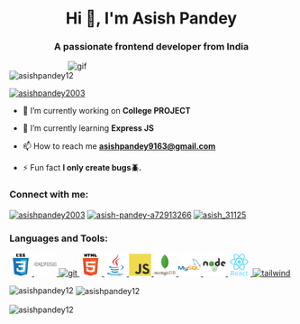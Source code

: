 <h1 align="center">Hi 👋, I'm Asish Pandey</h1>
<h3 align="center">A passionate frontend developer from India</h3>

<img align="right" src="https://camo.githubusercontent.com/2366b34bb903c09617990fb5fff4622f3e941349e846ddb7e73df872a9d21233/68747470733a2f2f63646e2e6472696262626c652e636f6d2f75736572732f3733303730332f73637265656e73686f74732f363538313234332f6176656e746f2e676966" alt="gif" width="400" />

<p align="left"> <img src="https://komarev.com/ghpvc/?username=asishpandey12&label=Profile%20views&color=0e75b6&style=flat" alt="asishpandey12" /> </p>

<p align="left"> <a href="https://twitter.com/asishpandey2003" target="blank"><img src="https://img.shields.io/twitter/follow/asishpandey2003?logo=twitter&style=for-the-badge" alt="asishpandey2003" /></a> </p>

- 🔭 I’m currently working on **College PROJECT**

- 🌱 I’m currently learning **Express JS**

- 📫 How to reach me **asishpandey9163@gmail.com**

- ⚡ Fun fact **I only create bugs🪲.**

<h3 align="left">Connect with me:</h3>
<p align="left">
<a href="https://twitter.com/asishpandey2003" target="blank"><img align="center" src="https://raw.githubusercontent.com/rahuldkjain/github-profile-readme-generator/master/src/images/icons/Social/twitter.svg" alt="asishpandey2003" height="30" width="40" /></a>
<a href="https://linkedin.com/in/asish-pandey-a72913266" target="blank"><img align="center" src="https://raw.githubusercontent.com/rahuldkjain/github-profile-readme-generator/master/src/images/icons/Social/linked-in-alt.svg" alt="asish-pandey-a72913266" height="30" width="40" /></a>
<a href="https://discord.gg/asish_31125" target="blank"><img align="center" src="https://raw.githubusercontent.com/rahuldkjain/github-profile-readme-generator/master/src/images/icons/Social/discord.svg" alt="asish_31125" height="30" width="40" /></a>
</p>

<h3 align="left">Languages and Tools:</h3>
<p align="left"> <a href="https://www.w3schools.com/css/" target="_blank" rel="noreferrer"> <img src="https://raw.githubusercontent.com/devicons/devicon/master/icons/css3/css3-original-wordmark.svg" alt="css3" width="40" height="40"/> </a> <a href="https://expressjs.com" target="_blank" rel="noreferrer"> <img src="https://raw.githubusercontent.com/devicons/devicon/master/icons/express/express-original-wordmark.svg" alt="express" width="40" height="40"/> </a> <a href="https://git-scm.com/" target="_blank" rel="noreferrer"> <img src="https://www.vectorlogo.zone/logos/git-scm/git-scm-icon.svg" alt="git" width="40" height="40"/> </a> <a href="https://www.w3.org/html/" target="_blank" rel="noreferrer"> <img src="https://raw.githubusercontent.com/devicons/devicon/master/icons/html5/html5-original-wordmark.svg" alt="html5" width="40" height="40"/> </a> <a href="https://www.java.com" target="_blank" rel="noreferrer"> <img src="https://raw.githubusercontent.com/devicons/devicon/master/icons/java/java-original.svg" alt="java" width="40" height="40"/> </a> <a href="https://developer.mozilla.org/en-US/docs/Web/JavaScript" target="_blank" rel="noreferrer"> <img src="https://raw.githubusercontent.com/devicons/devicon/master/icons/javascript/javascript-original.svg" alt="javascript" width="40" height="40"/> </a> <a href="https://www.mongodb.com/" target="_blank" rel="noreferrer"> <img src="https://raw.githubusercontent.com/devicons/devicon/master/icons/mongodb/mongodb-original-wordmark.svg" alt="mongodb" width="40" height="40"/> </a> <a href="https://www.mysql.com/" target="_blank" rel="noreferrer"> <img src="https://raw.githubusercontent.com/devicons/devicon/master/icons/mysql/mysql-original-wordmark.svg" alt="mysql" width="40" height="40"/> </a> <a href="https://nodejs.org" target="_blank" rel="noreferrer"> <img src="https://raw.githubusercontent.com/devicons/devicon/master/icons/nodejs/nodejs-original-wordmark.svg" alt="nodejs" width="40" height="40"/> </a> <a href="https://reactjs.org/" target="_blank" rel="noreferrer"> <img src="https://raw.githubusercontent.com/devicons/devicon/master/icons/react/react-original-wordmark.svg" alt="react" width="40" height="40"/> </a> <a href="https://tailwindcss.com/" target="_blank" rel="noreferrer"> <img src="https://www.vectorlogo.zone/logos/tailwindcss/tailwindcss-icon.svg" alt="tailwind" width="40" height="40"/> </a> </p>

<p><img align="left" src="https://github-readme-stats.vercel.app/api/top-langs?username=asishpandey12&show_icons=true&locale=en&layout=compact" alt="asishpandey12" /></p>

<p>&nbsp;<img align="center" src="https://github-readme-stats.vercel.app/api?username=asishpandey12&show_icons=true&locale=en" alt="asishpandey12" /></p>

<p><img align="center" src="https://github-readme-streak-stats.herokuapp.com/?user=asishpandey12&" alt="asishpandey12" /></p>
